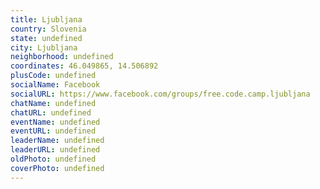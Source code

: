 ```yaml
---
title: Ljubljana
country: Slovenia
state: undefined
city: Ljubljana
neighborhood: undefined
coordinates: 46.049865, 14.506892
plusCode: undefined
socialName: Facebook
socialURL: https://www.facebook.com/groups/free.code.camp.ljubljana
chatName: undefined
chatURL: undefined
eventName: undefined
eventURL: undefined
leaderName: undefined
leaderURL: undefined
oldPhoto: undefined
coverPhoto: undefined
---
```

